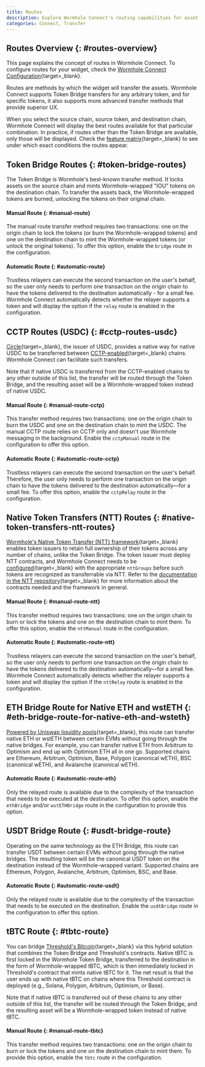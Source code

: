 ```yaml
---
title: Routes
description: Explore Wormhole Connect's routing capabilities for asset transfers, featuring Token Bridge, CCTP, NTT, and various blockchain-specific routes for optimal UX. 
categories: Connect, Transfer
---
```


## Routes Overview {: #routes-overview}

This page explains the concept of routes in Wormhole Connect. To configure routes for your widget, check the [Wormhole Connect Configuration](/docs/products/connect/configuration/data/){target=\_blank}.

Routes are methods by which the widget will transfer the assets. Wormhole Connect supports Token Bridge transfers for any arbitrary token, and for specific tokens, it also supports more advanced transfer methods that provide superior UX.

When you select the source chain, source token, and destination chain, Wormhole Connect will display the best routes available for that particular combination. In practice, if routes other than the Token Bridge are available, only those will be displayed. Check the [feature matrix](/docs/products/connect/reference/support-matrix/){target=\_blank} to see under which exact conditions the routes appear.

## Token Bridge Routes {: #token-bridge-routes}

The Token Bridge is Wormhole's best-known transfer method. It locks assets on the source chain and mints Wormhole-wrapped "IOU" tokens on the destination chain. To transfer the assets back, the Wormhole-wrapped tokens are burned, unlocking the tokens on their original chain.

#### Manual Route {: #manual-route}

The manual route transfer method requires two transactions: one on the origin chain to lock the tokens (or burn the Wormhole-wrapped tokens) and one on the destination chain to mint the Wormhole-wrapped tokens (or unlock the original tokens). To offer this option, enable the `bridge` route in the configuration.

#### Automatic Route {: #automatic-route}

Trustless relayers can execute the second transaction on the user's behalf, so the user only needs to perform one transaction on the origin chain to have the tokens delivered to the destination automatically - for a small fee. Wormhole Connect automatically detects whether the relayer supports a token and will display the option if the `relay` route is enabled in the configuration.

## CCTP Routes (USDC) {: #cctp-routes-usdc}
 
[Circle](https://www.circle.com/){target=\_blank}, the issuer of USDC, provides a native way for native USDC to be transferred between [CCTP-enabled](https://www.circle.com/cross-chain-transfer-protocol){target=\_blank} chains. Wormhole Connect can facilitate such transfers.

Note that if native USDC is transferred from the CCTP-enabled chains to any other outside of this list, the transfer will be routed through the Token Bridge, and the resulting asset will be a Wormhole-wrapped token instead of native USDC.

#### Manual Route {: #manual-route-cctp}

This transfer method requires two transactions: one on the origin chain to burn the USDC and one on the destination chain to mint the USDC. The manual CCTP route relies on CCTP only and doesn't use Wormhole messaging in the background. Enable the `cctpManual` route in the configuration to offer this option.

#### Automatic Route {: #automatic-route-cctp}

Trustless relayers can execute the second transaction on the user's behalf. Therefore, the user only needs to perform one transaction on the origin chain to have the tokens delivered to the destination automatically—for a small fee. To offer this option, enable the `cctpRelay` route in the configuration.

## Native Token Transfers (NTT) Routes {: #native-token-transfers-ntt-routes}

[Wormhole's Native Token Transfer (NTT) framework](https://github.com/wormhole-foundation/native-token-transfers/){target=\_blank} enables token issuers to retain full ownership of their tokens across any number of chains, unlike the Token Bridge. The token issuer must deploy NTT contracts, and Wormhole Connect needs to be [configured](/docs/products/connect/configuration/data/){target=\_blank} with the appropriate `nttGroups` before such tokens are recognized as transferrable via NTT. Refer to the [documentation in the NTT repository](https://github.com/wormhole-foundation/native-token-transfers?tab=readme-ov-file#overview){target=\_blank} for more information about the contracts needed and the framework in general.

#### Manual Route {: #manual-route-ntt}

This transfer method requires two transactions: one on the origin chain to burn or lock the tokens and one on the destination chain to mint them. To offer this option, enable the `nttManual` route in the configuration.

#### Automatic Route  {: #automatic-route-ntt}

Trustless relayers can execute the second transaction on the user's behalf, so the user only needs to perform one transaction on the origin chain to have the tokens delivered to the destination automatically—for a small fee. Wormhole Connect automatically detects whether the relayer supports a token and will display the option if the `nttRelay` route is enabled in the configuration.

## ETH Bridge Route for Native ETH and wstETH {: #eth-bridge-route-for-native-eth-and-wsteth}

[Powered by Uniswap liquidity pools](https://github.com/wormhole-foundation/example-uniswap-liquidity-layer){target=\_blank}, this route can transfer native ETH or wstETH between certain EVMs without going through the native bridges. For example, you can transfer native ETH from Arbitrum to Optimism and end up with Optimism ETH all in one go. Supported chains are Ethereum, Arbitrum, Optimism, Base, Polygon (canonical wETH), BSC (canonical wETH), and Avalanche (canonical wETH).

#### Automatic Route {: #automatic-route-eth}

Only the relayed route is available due to the complexity of the transaction that needs to be executed at the destination. To offer this option, enable the `ethBridge` and/or `wstETHBridge` route in the configuration to provide this option.

## USDT Bridge Route {: #usdt-bridge-route}

Operating on the same technology as the ETH Bridge, this route can transfer USDT between certain EVMs without going through the native bridges. The resulting token will be the canonical USDT token on the destination instead of the Wormhole-wrapped variant. Supported chains are Ethereum, Polygon, Avalanche, Arbitrum, Optimism, BSC, and Base.

#### Automatic Route {: #automatic-route-usdt}

Only the relayed route is available due to the complexity of the transaction that needs to be executed on the destination. Enable the `usdtBridge` route in the configuration to offer this option.

## tBTC Route {: #tbtc-route}

You can bridge [Threshold's Bitcoin](https://threshold.network/){target=\_blank} via this hybrid solution that combines the Token Bridge and Threshold's contracts. Native tBTC is first locked in the Wormhole Token Bridge, transferred to the destination in the form of Wormhole-wrapped tBTC, which is then immediately locked in Threshold's contract that mints native tBTC for it. The net result is that the user ends up with native tBTC on chains where this Threshold contract is deployed (e.g., Solana, Polygon, Arbitrum, Optimism, or Base).

Note that if native tBTC is transferred out of these chains to any other outside of this list, the transfer will be routed through the Token Bridge, and the resulting asset will be a Wormhole-wrapped token instead of native tBTC.

#### Manual Route {: #manual-route-tbtc}

This transfer method requires two transactions: one on the origin chain to burn or lock the tokens and one on the destination chain to mint them. To provide this option, enable the `tbtc` route in the configuration.